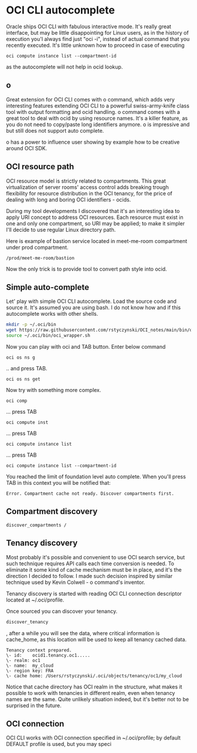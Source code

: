 # OCI CLI autocomplete

Oracle ships OCI CLI with fabulous interactive mode. It's really great interface, but may be little disappointing for Linux users, as in the history of execution you'l always find just "oci -i", instead of actual command that you recently executed. It's little unknown how to proceed in case of executing

```
oci compute instance list --compartment-id  
```

as the autocomplete will not help in ocid lookup.

## o
Great extension for OCI CLI comes with o command, which adds very interesting features extending OCI CLI to a powerful swiss-army-knife class tool with output formatting and ocid handling. o command comes with a great tool to deal with ocid by using resource names. It's a killer feature, as you do not need to copy/paste long identifiers anymore. o is impressive and but still does not support auto complete. 

o has a power to influence user showing by example how to be creative around OCI SDK. 

## OCI resource path
OCI resource model is strictly related to compartments. This great virtualization of server rooms' access control adds breaking trough flexibility for resource distribution in the OCI tenancy, for the price of dealing with long and boring OCI identifiers - ocids. 

During my tool developments I discovered that it's an interesting idea to apply URI concept to address OCI resources. Each resource must exist in one and only one compartment, so URI may be applied; to make it simpler I'll decide to use regular Linux directory path.

Here is example of bastion service located in meet-me-room compartment under prod compartment. 

```
/prod/meet-me-room/bastion
```

Now the only trick is to provide tool to convert path style into ocid.

## Simple auto-complete

Let' play with simple OCI CLI autocomplete. Load the source code and source it. It's assumed you are using bash. I do not know how and if this autocomplete works with other shells.

```bash
mkdir -p ~/.oci/bin
wget https://raw.githubusercontent.com/rstyczynski/OCI_notes/main/bin/oci_wrapper.sh -q -O - > ~/.oci/bin/oci_wrapper.sh
source ~/.oci/bin/oci_wrapper.sh
```

Now you can play with oci and TAB button. Enter below command 

```
oci os ns g
```

.. and press TAB.

```
oci os ns get
```

Now try with something more complex.

```
oci comp
```

... press TAB

```
oci compute inst
```

... press TAB

```
oci compute instance list
```

... press TAB

```
oci compute instance list --compartment-id
```

You reached the limit of foundation level auto complete. When you'll press TAB in this context you will be notified that:

```
Error. Compartment cache not ready. Discover compartments first.
```

## Compartment discovery

```
discover_compartments / 
```


## Tenancy discovery
Most probably it's possible and convenient to use OCI search service, but such technique requires API calls each time conversion is needed. To eliminate it some kind of cache mechanism must be in place, and it's the direction I decided to follow. I made such decision inspired by similar technique used by Kevin Colwell - o command's inventor.

Tenancy discovery is started with reading OCI CLI connection descriptor located at ~/.oci/profile. 


Once sourced you can discover your tenancy.

```bash
discover_tenancy
```

, after a while you will see the data, where critical information is cache_home, as this location will be used to keep all tenancy cached data. 

```
Tenancy context prepared.
\- id:    ocid1.tenancy.oc1.....
\- realm: oc1
\- name:  my_cloud
\- region key: FRA
\- cache home: /Users/rstyczynski/.oci/objects/tenancy/oc1/my_cloud
```
Notice that cache directory has OCI realm in the structure, what makes it possible to work with tenancies in different realm, even when tenancy names are the same. Quite unlikely situation indeed, but it's better not to be surprised in the future.

## OCI connection
OCI CLI works with OCI connection specified in ~/.oci/profile; by default DEFAULT profile is used, but you may speci


